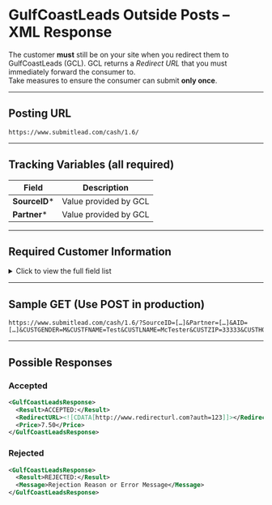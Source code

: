 # GulfCoastLeads Outside Posts – XML Response

The customer **must** still be on your site when you redirect them to GulfCoastLeads (GCL). GCL returns a *Redirect URL* that you must immediately forward the consumer to.  
Take measures to ensure the consumer can submit **only once**.

---

## Posting URL

```
https://www.submitlead.com/cash/1.6/
```

---

## Tracking Variables (all required)

| Field      | Description                    |
|------------|--------------------------------|
| **SourceID*** | Value provided by GCL |
| **Partner***  | Value provided by GCL |

---

## Required Customer Information

<details>
<summary>Click to view the full field list</summary>

| Field | Description / Allowed Values |
|-------|-----------------------------|
| **AID** | Your affiliate code (varchar 128) |
| **CUSTGENDER*** | `M` or `F` |
| **CUSTFNAME*** | First name |
| **CUSTLNAME*** | Last name |
| **CUSTZIP*** | 5-digit ZIP |
| **CUSTCITY*** | City |
| **CUSTSTATE** | State |
| **CUSTHOMEPHONE*** | `1234567890` |
| **CUSTEMAIL*** | Email address |
| **HOWPAID*** | `DC` – Direct-deposit Checking<br>`DS` – Direct-deposit Savings<br>`PC` – Paper check to Checking<br>`PS` – Paper check to Savings |
| **CUSTBANKNAME*** | Bank name |
| **CUSTABANO*** | ABA / routing number |
| **CUSTACCTNO*** | Bank account number |
| **TIMEATBANK*** | `1` = 0 y 3 m<br>`2` = 0 y 6 m<br>`3` = 1 y<br>`4` = 2 y<br>`5` = 3 y + |
| **LOANAMOUNT*** | 100 – 1000 (step 100) |
| **CUSTSSN*** | SSN, no dashes |
| **CUSTADD1*** | Street address |
| **TIMEATRESIDENCE*** | Same scale as **TIMEATBANK** |
| **CUSTMOBILEPHONE** | `1234567890` |
| **HOMESTATUS*** | `Rent` or `Own` |
| **CUSTDLNO*** | Driver’s-license # |
| **CUSTDLSTATE*** | DL state |
| **CUSTDOB*** | `MM/DD/YYYY` |
| **EMPNAME*** | Employer name |
| **ACTIVE_MILITARY*** | `1` yes, `0` no |
| **TIMEATJOB*** | Same scale as **TIMEATBANK** |
| **CUSTWORKPHONE*** | `1234567890` |
| **EMPADD1** | Employer street |
| **EMPZIP** | Employer ZIP |
| **AVGSALARY*** | **Gross** last paycheck amount |
| **PERIODICITY*** | `W` Weekly, `B` Bi-Weekly,<br>`S` Semi-Monthly, `M` Monthly |
| **CUSTCONTACTTIME** | `AM`, `NN`, `PM` |
| **TYPEOFINCOME*** | `P` Employed, `G` Social Security,<br>`M` Military, `W` Welfare,<br>`D` Disability, `S` Pension,<br>`L` Self-employed, `U` Unemployment |
| **NEXTPAYDATE*** | `MM/DD/YYYY` |
| **REFFNAME / LNAME / RELATION / HOMEPHONE** | Reference 1 (phone `1234567890`) |
| **REFFNAME2 / …** | Reference 2 |
| **WEBSITENAME*** | e.g. `www.application.com` |
| **IP*** | Applicant IP address |
| **EMAIL_OPTIN*** | `1` yes, `0` no |
| **USER_AGENT*** | HTTP user-agent string |
| **TITLE_OPTION** | `1` yes, `0` no – applicant owns a vehicle & is interested in a title loan |

**References:** If not collected, send `'Not Collected'` for names/relationship and `0000000000` for phones, or omit the fields entirely.
</details>

---

## Sample GET (Use **POST** in production)

```
https://www.submitlead.com/cash/1.6/?SourceID=[…]&Partner=[…]&AID=[…]&CUSTGENDER=M&CUSTFNAME=Test&CUSTLNAME=McTester&CUSTZIP=33333&CUSTHOMEPHONE=4043570000&CUSTEMAIL=mctst@mctster.com&HOWPAID=DC&CUSTBANKNAME=Chase&CUSTABANO=123123123&CUSTACCTNO=123123123&TIMEATBANK=1&LOANAMOUNT=100&CUSTSSN=123456789&CUSTADD1=123%20Main%20Street&TIMEATRESIDENCE=1&CUSTMOBILEPHONE=8882220000&HOMESTATUS=Own&CUSTDLNO=12345678&CUSTDLSTATE=TX&CUSTDOB=05/14/1965&EMPNAME=TestCompany&ACTIVE_MILITARY=0&TIMEATJOB=3&CUSTWORKPHONE=8885550000&EMPADD1=123%20Test%20St.&EMPZIP=33333&AVGSALARY=1900&PERIODICITY=B&CUSTCONTACTTIME=NN&TYPEOFINCOME=P&NEXTPAYDATE=10/14/2007&REFFNAME=Test&REFLNAME=Test&REFRELATION=Friend&REFHOMEPHONE=8885551111&REFFNAME2=Test2&REFLNAME2=Test2&REFRELATION2=Friend&REFHOMEPHONE2=8885552222&IP=192.168.0.100&WEBSITENAME=www.testsite.com&EMAIL_OPTIN=1&USER_AGENT=Mozilla/5.0%20(Windows%20NT%2010.0;%20WOW64)%20AppleWebKit/537.36%20(KHTML,%20like%20Gecko)%20Chrome/56.0.2924.87%20Safari/537.36&TITLE_OPTION=0
```

---

## Possible Responses

### Accepted

```xml
<GulfCoastLeadsResponse>
  <Result>ACCEPTED:</Result>
  <RedirectURL><![CDATA[http://www.redirecturl.com?auth=123]]></RedirectURL>
  <Price>7.50</Price>
</GulfCoastLeadsResponse>
```

### Rejected

```xml
<GulfCoastLeadsResponse>
  <Result>REJECTED:</Result>
  <Message>Rejection Reason or Error Message</Message>
</GulfCoastLeadsResponse>
```
